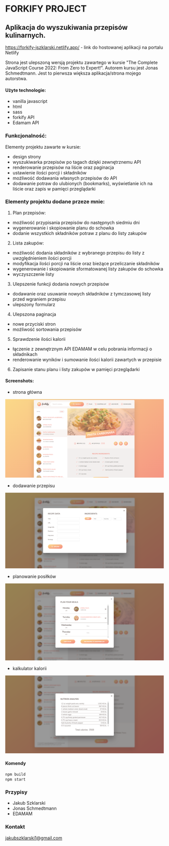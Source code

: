 # FORKIFY PROJECT

## Aplikacja do wyszukiwania przepisów kulinarnych.

https://forkify-jszklarski.netlify.app/ - link do hostowanej aplikacji na portalu Netlify

Strona jest ulepszoną wersją projektu zawartego w kursie "The Complete JavaScript Course 2022: From Zero to Expert!". Autorem kursu jest Jonas Schmedtmann.
Jest to pierwsza większa aplikacja/strona mojego autorstwa.

#### Użyte technologie:

- vanilla javascript
- html
- sass
- forkify API
- Edamam API

### Funkcjonalność:

Elementy projektu zawarte w kursie:

- design strony
- wyszukiwarka przepisów po tagach dzięki zewnętrznemu API
- renderowanie przepisów na liście oraz paginacja
- ustawienie ilości porcji i składników
- możliwość dodawania własnych przepisów do API
- dodawanie potraw do ulubionych (bookmarks), wyświetlanie ich na liście oraz zapis w pamięci przeglądarki

### Elementy projektu dodane przeze mnie:

1. Plan przepisów:

- możliwość przypisania przepisów do następnych siedmiu dni
- wygenerowanie i skopiowanie planu do schowka
- dodanie wszystkich składników potraw z planu do listy zakupów

2. Lista zakupów:

- możliwość dodania składników z wybranego przepisu do listy z uwzględnieniem ilości porcji
- modyfikacja ilości porcji na liście oraz bieżące przeliczanie składników
- wygenerowanie i skopiowanie sformatowanej listy zakupów do schowka
- wyczyszczenie listy

3. Ulepszenie funkcji dodania nowych przepisów

- dodawanie oraz usuwanie nowych składników z tymczasowej listy przed wgraniem przepisu
- ulepszony formularz

4. Ulepszona paginacja

- nowe przyciski stron
- możliwość sortowania przepisów

5. Sprawdzenie ilości kalorii

- łączenie z zewnętrznym API EDAMAM w celu pobrania informacji o składnikach
- renderowanie wyników i sumowanie ilości kalorii zawartych w przepisie

6. Zapisanie stanu planu i listy zakupów w pamięci przeglądarki

#### Screenshots:

- strona główna

<p align="center">
  <img src="/src/screenshots/1.png" />
</p>

- dodawanie przepisu

<p align="center">
  <img src="/src/screenshots/2.png" />
</p>

- planowanie posiłków

<p align="center">
  <img src="/src/screenshots/3.png" />
</p>

- kalkulator kalorii

<p align="center">
  <img src="/src/screenshots/4.png" />
</p>

#### Komendy

```
npm build
npm start
```

### Przypisy

- Jakub Szklarski
- Jonas Schmedtmann
- EDAMAM

### Kontakt

jakubszklarski1@gmail.com
